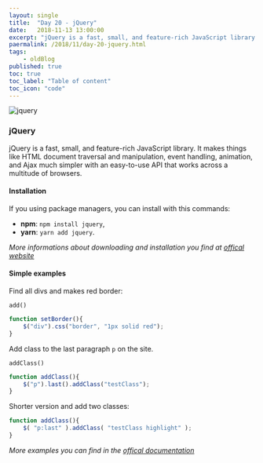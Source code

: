 ```yaml
---
layout: single
title:  "Day 20 - jQuery"
date:   2018-11-13 13:00:00
excerpt: "jQuery is a fast, small, and feature-rich JavaScript library. It makes things like HTML document traversal and manipulation, event handling, animation, and Ajax much simpler with an easy-to-use API that works across a multitude of browsers."
paermalink: /2018/11/day-20-jquery.html
tags:
    - oldBlog
published: true
toc: true
toc_label: "Table of content"
toc_icon: "code"
--- 
```


![jquery](/assets/jquery.jpg)

### jQuery

jQuery is a fast, small, and feature-rich JavaScript library. It makes things like HTML document traversal and manipulation, event handling, animation, and Ajax much simpler with an easy-to-use API that works across a multitude of browsers. 

#### Installation

If you using package managers, you can install with this commands:

- **npm**: `npm install jquery`,
- **yarn**: `yarn add jquery`.

*More informations about downloading and installation you find at [offical website](https://jquery.com/download/)*

#### Simple examples

Find all divs and makes red border:

`add()`

```javascript
function setBorder(){
    $("div").css("border", "1px solid red");
}
```

Add class to the last paragraph `p` on the site.

`addClass()`

```javascript
function addClass(){
    $("p").last().addClass("testClass");
}
```

Shorter version and add two classes:

```javascript
function addClass(){
    $( "p:last" ).addClass( "testClass highlight" );
}
```

*More examples you can find in the [offical documentation](https://api.jquery.com/)*